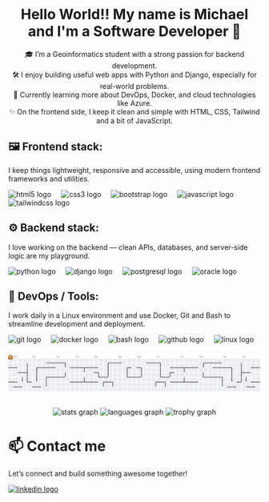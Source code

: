 <br clear="both">

<h1 align="center">Hello World!! My name is Michael and I'm a Software Developer 👋</h1>

<p align="center">
  🎓 I’m a Geoinformatics student with a strong passion for backend development.<br>
  🛠️ I enjoy building useful web apps with Python and Django, especially for real-world problems.<br>
  🚀 Currently learning more about DevOps, Docker, and cloud technologies like Azure.<br>
  ✨ On the frontend side, I keep it clean and simple with HTML, CSS, Tailwind and a bit of JavaScript.
</p>

###

<h2 align="left">🖼️ Frontend stack:</h2>

<p align="left">I keep things lightweight, responsive and accessible, using modern frontend frameworks and utilities.</p>

<div align="left">
  <img src="https://cdn.jsdelivr.net/gh/devicons/devicon/icons/html5/html5-original.svg" height="40" alt="html5 logo"  />
  <img width="12" />
  <img src="https://cdn.jsdelivr.net/gh/devicons/devicon/icons/css3/css3-original.svg" height="40" alt="css3 logo"  />
  <img width="12" />
  <img src="https://cdn.jsdelivr.net/gh/devicons/devicon/icons/bootstrap/bootstrap-original.svg" height="40" alt="bootstrap logo"  />
  <img width="12" />
  <img src="https://cdn.jsdelivr.net/gh/devicons/devicon/icons/javascript/javascript-original.svg" height="40" alt="javascript logo"  />
  <img width="12" />
  <img src="https://cdn.jsdelivr.net/gh/devicons/devicon/icons/tailwindcss/tailwindcss-original-wordmark.svg" height="40" alt="tailwindcss logo"  />
</div>

###

<h2 align="left">⚙️ Backend stack:</h2>

<p align="left">I love working on the backend — clean APIs, databases, and server-side logic are my playground.</p>

<div align="left">
  <img src="https://cdn.jsdelivr.net/gh/devicons/devicon/icons/python/python-original.svg" height="40" alt="python logo"  />
  <img width="12" />
  <img src="https://cdn.jsdelivr.net/gh/devicons/devicon/icons/django/django-plain.svg" height="40" alt="django logo"  />
  <img width="12" />
  <img src="https://cdn.jsdelivr.net/gh/devicons/devicon/icons/postgresql/postgresql-original.svg" height="40" alt="postgresql logo"  />
  <img width="12" />
  <img src="https://cdn.jsdelivr.net/gh/devicons/devicon/icons/oracle/oracle-original.svg" height="40" alt="oracle logo"  />
</div>

###

<h2 align="left">🔧 DevOps / Tools:</h2>

<p align="left">I work daily in a Linux environment and use Docker, Git and Bash to streamline development and deployment.</p>

<div align="left">
  <img src="https://cdn.jsdelivr.net/gh/devicons/devicon/icons/git/git-original.svg" height="40" alt="git logo"  />
  <img width="12" />
  <img src="https://cdn.jsdelivr.net/gh/devicons/devicon/icons/docker/docker-original.svg" height="40" alt="docker logo"  />
  <img width="12" />
  <img src="https://cdn.jsdelivr.net/gh/devicons/devicon/icons/bash/bash-original.svg" height="40" alt="bash logo"  />
  <img width="12" />
  <img src="https://cdn.jsdelivr.net/gh/devicons/devicon/icons/github/github-original.svg" height="40" alt="github logo"  />
  <img width="12" />
  <img src="https://cdn.jsdelivr.net/gh/devicons/devicon/icons/linux/linux-original.svg" height="40" alt="linux logo"  />
</div>

###

<picture>
  <source media="(prefers-color-scheme: dark)" srcset="https://raw.githubusercontent.com/michu999/michu999/output/pacman-contribution-graph-dark.svg">
  <source media="(prefers-color-scheme: light)" srcset="https://raw.githubusercontent.com/michu999/michu999/output/pacman-contribution-graph.svg">
  <img alt="pacman contribution graph" src="https://raw.githubusercontent.com/michu999/michu999/output/pacman-contribution-graph.svg">
</picture>

###

<div align="center">
  <img src="https://github-readme-stats.vercel.app/api?username=michu999&hide_title=true&hide_rank=true&show_icons=true&include_all_commits=true&count_private=true&disable_animations=false&theme=github_dark&locale=en&hide_border=true&order=1" height="150" alt="stats graph"  />
  <img src="https://github-readme-stats.vercel.app/api/top-langs?username=michu999&locale=en&hide_title=false&layout=compact&card_width=320&langs_count=6&theme=github_dark&hide_border=true&order=2" height="150" alt="languages graph"  />
  <img src="https://github-profile-trophy.vercel.app?username=michu999&theme=dracula&column=-1&row=1&margin-w=8&margin-h=8&no-bg=true&no-frame=true&order=4" height="150" alt="trophy graph"  />
</div>

###

<h1 align="left">📫 Contact me</h1>

<p align="left">Let’s connect and build something awesome together!</p>

<div align="left">
  <a href="https://www.linkedin.com/in/micha%C5%82-goluch-a18a8a243/" target="_blank">
    <img src="https://raw.githubusercontent.com/maurodesouza/profile-readme-generator/master/src/assets/icons/social/linkedin/default.svg" width="52" height="40" alt="linkedin logo"  />
  </a>
</div>
